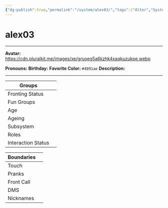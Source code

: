 ```yaml
---
{"dg-publish":true,"permalink":"/system/alex03/","tags":["Alter","System"]}
---
```



# alex03
---
**Avatar:** https://cdn.pluralkit.me/images/xe/gruoeg5a6kzhk4xaqkuzukpe.webp 


**Pronouns:** 
**Birthday:** 
**Favorite Color:** `#4891ae`
**Description:** 


---

| Groups             |     |
| ------------------ | --- |
| Fronting Status    |     |
| Fun Groups         |     |
| Age                |     |
| Ageing             |     |
| Subsystem          |     |
| Roles              |     |
| Interaction Status |     |

| Boundaries |     |
| ---------- | --- |
| Touch      |     |
| Pranks     |     |
| Front Call |     |
| DMS        |     |
| Nicknames  |     |

